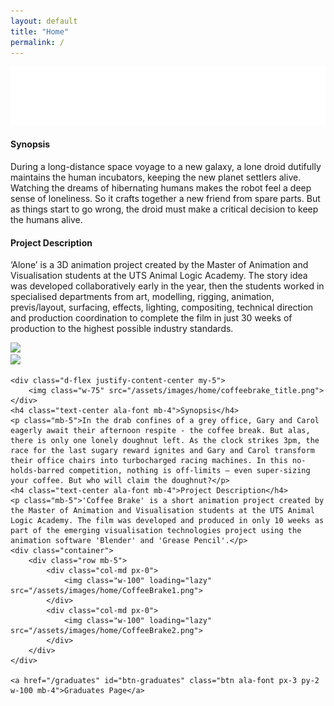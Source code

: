```yaml
---
layout: default
title: "Home"
permalink: /
---
```


<div class="container mt-4">
	<div class="d-flex justify-content-center my-5">
		<img class="w-75" src="/assets/images/home/alone_title.png">
	</div>
	<h4 class="text-center ala-font mb-4">Synopsis</h4>
	<p class="mb-5">During a long-distance space voyage to a new galaxy, a lone droid dutifully maintains the human incubators, keeping the new planet settlers alive. Watching the dreams of hibernating humans makes the robot feel a deep sense of loneliness. So it crafts together a new friend from spare parts. But as things start to go wrong, the droid must make a critical decision to keep the humans alive.</p>
	<h4 class="text-center ala-font mb-4">Project Description</h4>
	<p class="mb-5">‘Alone’ is a 3D animation project created by the Master of Animation and Visualisation students at the UTS Animal Logic Academy. The story idea was developed collaboratively early in the year, then the students worked in specialised departments from art, modelling, rigging, animation, previs/layout, surfacing, effects, lighting, compositing, technical direction and production coordination to complete the film in just 30 weeks of production to the highest possible industry standards.</p>
	<div class="container">
		<div class="row">
			<div class="col-md px-0">
				<img class="w-100" loading="lazy" src="/assets/images/home/Alone1.png">
			</div>
			<div class="col-md px-0">
				<img class="w-100" loading="lazy" src="/assets/images/home/Alone2.png">
			</div>
		</div>
	</div>

	<div class="d-flex justify-content-center my-5">
		<img class="w-75" src="/assets/images/home/coffeebrake_title.png">
	</div>
	<h4 class="text-center ala-font mb-4">Synopsis</h4>
	<p class="mb-5">In the drab confines of a grey office, Gary and Carol eagerly await their afternoon respite - the coffee break. But alas, there is only one lonely doughnut left. As the clock strikes 3pm, the race for the last sugary reward ignites and Gary and Carol transform their office chairs into turbocharged racing machines. In this no-holds-barred competition, nothing is off-limits – even super-sizing your coffee. But who will claim the doughnut?</p>
	<h4 class="text-center ala-font mb-4">Project Description</h4>
	<p class="mb-5">'Coffee Brake' is a short animation project created by the Master of Animation and Visualisation students at the UTS Animal Logic Academy. The film was developed and produced in only 10 weeks as part of the emerging visualisation technologies project using the animation software 'Blender' and 'Grease Pencil'.</p>
	<div class="container">
		<div class="row mb-5">
			<div class="col-md px-0">
				<img class="w-100" loading="lazy" src="/assets/images/home/CoffeeBrake1.png">
			</div>
			<div class="col-md px-0">
				<img class="w-100" loading="lazy" src="/assets/images/home/CoffeeBrake2.png">
			</div>
		</div>
	</div>
 
	<a href="/graduates" id="btn-graduates" class="btn ala-font px-3 py-2 w-100 mb-4">Graduates Page</a>
</div>

